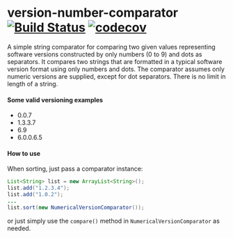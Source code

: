 # version-number-comparator [![Build Status](https://travis-ci.org/farbodsafaei/version-number-comparator.svg?branch=master)](https://travis-ci.org/farbodsafaei/version-number-comparator)  [![codecov](https://codecov.io/gh/farbodsafaei/version-number-comparator/branch/master/graph/badge.svg)](https://codecov.io/gh/farbodsafaei/version-number-comparator)

A simple string comparator for comparing two given values representing software versions constructed by only numbers (0 to 9) and dots as separators. It compares two strings that are formatted in a typical software version format using only numbers and dots. 
The comparator assumes only numeric versions are supplied, except for dot separators.
There is no limit in length of a string.

#### Some valid versioning examples
- 0.0.7
- 1.3.3.7
- 6.9
- 6.0.0.6.5

#### How to use
When sorting, just pass a comparator instance:
```java
List<String> list = new ArrayList<String>();
list.add("1.2.3.4");
list.add("1.0.2");
...
list.sort(new NumericalVersionComparator());
```
or just simply use the ```compare()``` method in ```NumericalVersionComparator``` as needed.
